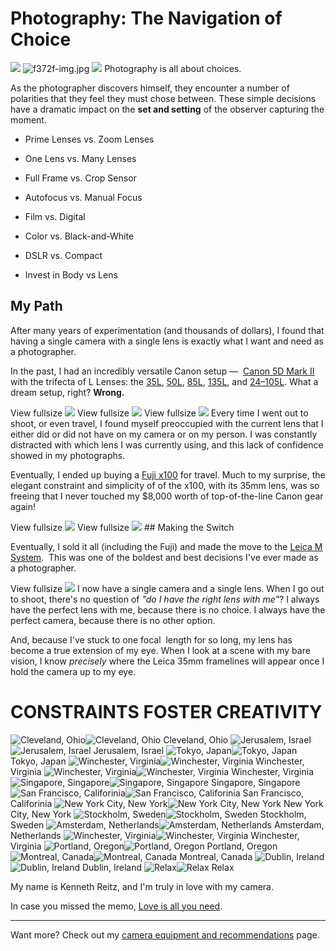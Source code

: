 # Photography: The Navigation of Choice

 ![](https://images.squarespace-cdn.com/content/v1/665498111876725f7613f1e6/1719666486042-POGZDVGRXM9805E0DLOI/63776-img.jpg)      ![f372f-img.jpg](http://images.squarespace-cdn.com/content/v1/665498111876725f7613f1e6/1719666454735-VNNAG20D494A69TKFCL4/eba54-f372f-img.jpg)    ![](http://images.squarespace-cdn.com/content/v1/665498111876725f7613f1e6/1719666488974-X6S1SXAY83D33M75QYM4/71275-dcc20-image-asset.jpeg)   Photography is all about choices. 

 As the photographer discovers himself, they encounter a number of polarities that they feel they must chose between. These simple decisions have a dramatic impact on the **set and setting** of the observer capturing the moment. 

 * Prime Lenses vs. Zoom Lenses
* One Lens vs. Many Lenses
* Full Frame vs. Crop Sensor
* Autofocus vs. Manual Focus

 * Film vs. Digital
* Color vs. Black\-and\-White
* DSLR vs. Compact
* Invest in Body vs Lens

 ## My Path

 After many years of experimentation (and thousands of dollars), I found that having a single camera with a single lens is exactly what I want and need as a photographer. 

 In the past, I had an incredibly versatile Canon setup —  [Canon 5D Mark II](http://www.amazon.com/gp/product/B001G5ZTLS/ref=as_li_tl?ie=UTF8&camp=1789&creative=390957&creativeASIN=B001G5ZTLS&linkCode=as2&tag=bookforkind-20&linkId=OUBKTJDCBCZA47KQ) with the trifecta of L Lenses: the [35L](http://www.amazon.com/gp/product/B00009R6WY/ref=as_li_tl?ie=UTF8&camp=1789&creative=390957&creativeASIN=B00009R6WY&linkCode=as2&tag=bookforkind-20&linkId=RWMXBWTEYL7YEB6W), [50L](http://www.amazon.com/gp/product/B000I1YIDQ/ref=as_li_tl?ie=UTF8&camp=1789&creative=390957&creativeASIN=B000I1YIDQ&linkCode=as2&tag=bookforkind-20&linkId=TTHH5UUTOELSVBA4), [85L](http://www.amazon.com/gp/product/B000EW9Y4M/ref=as_li_tl?ie=UTF8&camp=1789&creative=390957&creativeASIN=B000EW9Y4M&linkCode=as2&tag=bookforkind-20&linkId=M265KCBSQFSFN6WE), [135L](http://www.amazon.com/gp/product/B000053HC5/ref=as_li_tl?ie=UTF8&camp=1789&creative=390957&creativeASIN=B000053HC5&linkCode=as2&tag=bookforkind-20&linkId=ZDV6FEGAQTR4QJ4W), and [24–105L](http://www.amazon.com/gp/product/B000AZ57M6/ref=as_li_tl?ie=UTF8&camp=1789&creative=390957&creativeASIN=B000AZ57M6&linkCode=as2&tag=bookforkind-20&linkId=CCT6JUSC6RBDUQEI). What a dream setup, right? **Wrong.**

  View fullsize ![](http://images.squarespace-cdn.com/content/v1/665498111876725f7613f1e6/1719666494810-RD2K3SM9FXJMA3D0EK1T/86ad0-59f7a-image-asset.jpeg)![]()    View fullsize ![](http://images.squarespace-cdn.com/content/v1/665498111876725f7613f1e6/1719666511220-GRKAVV4C6W8B2EDEU5UV/c2436-575ee-image-asset.jpeg)![]()    View fullsize ![](http://images.squarespace-cdn.com/content/v1/665498111876725f7613f1e6/1719666512513-3BTS16NFLRVF7WGPU12D/c79a0-eee49-image-asset.jpeg)![]()   Every time I went out to shoot, or even travel, I found myself preoccupied with the current lens that I either did or did not have on my camera or on my person. I was constantly distracted with which lens I was currently using, and this lack of confidence showed in my photographs. 

 Eventually, I ended up buying a [Fuji x100](http://www.amazon.com/gp/product/B0043RS864/ref=as_li_tl?ie=UTF8&camp=1789&creative=390957&creativeASIN=B0043RS864&linkCode=as2&tag=bookforkind-20&linkId=UQYDVYXSIXB5S2FU) for travel. Much to my surprise, the elegant constraint and simplicity of of the x100, with its 35mm lens, was so freeing that I never touched my $8,000 worth of top\-of\-the\-line Canon gear again! 

  View fullsize ![](http://images.squarespace-cdn.com/content/v1/665498111876725f7613f1e6/1719666528231-22X6MYQHX4OMW85YFFL9/fa987-c67b9-image-asset.jpeg)![]()    View fullsize ![](http://images.squarespace-cdn.com/content/v1/665498111876725f7613f1e6/1719666514996-S3FJZIUAWWAFJCX9G9T3/ce08f-df9a7-image-asset.jpeg)![]()   ## Making the Switch

 Eventually, I sold it all (including the Fuji) and made the move to the [Leica M System](/camera-equipment).  This was one of the boldest and best decisions I've ever made as a photographer. 

  View fullsize ![](http://images.squarespace-cdn.com/content/v1/665498111876725f7613f1e6/1719666490504-13CK1UY5ORGUWI39X7QA/7a565-be0cd-image-asset.jpeg)![]()   I now have a single camera and a single lens. When I go out to shoot, there's no question of *"do I have the right lens with me"*? I always have the perfect lens with me, because there is no choice. I always have the perfect camera, because there is no other option. 

 And, because I've stuck to one focal  length for so long, my lens has become a true extension of my eye. When I look at a scene with my bare vision, I know *precisely* where the Leica 35mm framelines will appear once I hold the camera up to my eye. 

 #

 # CONSTRAINTS FOSTER CREATIVITY



![Cleveland, Ohio](http://images.squarespace-cdn.com/content/v1/665498111876725f7613f1e6/1719666459408-DZGR6RCKTIPXH6147UJ5/0262f-e0d82-img_0193_2.jpg)![Cleveland, Ohio]()   Cleveland, Ohio  ![Jerusalem, Israel](http://images.squarespace-cdn.com/content/v1/665498111876725f7613f1e6/1719666509228-7M3SF82FWI71PYOFT49K/bd5cf-0ed71-img_0147_2.jpg)![Jerusalem, Israel]()   Jerusalem, Israel  ![Tokyo, Japan](http://images.squarespace-cdn.com/content/v1/665498111876725f7613f1e6/1719666516843-58OLMP5P07PY6FCSGPUU/d25c1-83707-image-asset.jpeg)![Tokyo, Japan]()   Tokyo, Japan  ![Winchester, Virginia](http://images.squarespace-cdn.com/content/v1/665498111876725f7613f1e6/1719666501601-HDSBEL5K6DYO2KWXEL7X/a4122-a0460-l1006054.jpg)![Winchester, Virginia]()   Winchester, Virginia  ![Winchester, Virginia](http://images.squarespace-cdn.com/content/v1/665498111876725f7613f1e6/1719666526156-QXEDWYKOOF0QE7BDOFW1/f268e-543f1-img_0008_2.jpg)![Winchester, Virginia]()   Winchester, Virginia  ![Singapore, Singapore](http://images.squarespace-cdn.com/content/v1/665498111876725f7613f1e6/1719666518112-1351YKR9OYZEXGRTLGG4/d9d7b-2648b-l1004499.jpg)![Singapore, Singapore]()   Singapore, Singapore  ![San Francisco, Califorinia](http://images.squarespace-cdn.com/content/v1/665498111876725f7613f1e6/1719666525803-6540IOKTNZU5OQL4T269/f1418-a5989-l1004846.jpg)![San Francisco, Califorinia]()   San Francisco, Califorinia  ![New York City, New York](http://images.squarespace-cdn.com/content/v1/665498111876725f7613f1e6/1719666484602-KGFARVYJWBLFRJYJ2QHL/5d8d6-43b0f-l1004280.jpg)![New York City, New York]()   New York City, New York  ![Stockholm, Sweden](http://images.squarespace-cdn.com/content/v1/665498111876725f7613f1e6/1719666472913-XVT3RNIEGPVFS92AJKI0/2b90c-e458e-l1003978.jpg)![Stockholm, Sweden]()   Stockholm, Sweden  ![Amsterdam, Netherlands](http://images.squarespace-cdn.com/content/v1/665498111876725f7613f1e6/1719666473011-CKXO5O2Z9EWLKL1YAXRU/2c104-5498a-dscf3891.jpg)![Amsterdam, Netherlands]()   Amsterdam, Netherlands  ![Winchester, Virginia](http://images.squarespace-cdn.com/content/v1/665498111876725f7613f1e6/1719666525466-XIATA54V29BH4QGLO1ZN/ef9b5-cdb53-l1004164.jpg)![Winchester, Virginia]()   Winchester, Virginia  ![Portland, Oregon](http://images.squarespace-cdn.com/content/v1/665498111876725f7613f1e6/1719666529609-EEUXY7Z771812I1PKK41/fccd6-50872-dscf3874.jpg)![Portland, Oregon]()   Portland, Oregon  ![Montreal, Canada](http://images.squarespace-cdn.com/content/v1/665498111876725f7613f1e6/1719666494403-WAR9J3VWTW57T78JDKAX/85ef5-e6ca3-dscf3279.jpg)![Montreal, Canada]()   Montreal, Canada  ![Dublin, Ireland](http://images.squarespace-cdn.com/content/v1/665498111876725f7613f1e6/1719666507873-J3XOR29X6AVQ9VOYU8L9/b9bf0-c80b0-l1021273.jpg)![Dublin, Ireland]()   Dublin, Ireland  ![Relax](http://images.squarespace-cdn.com/content/v1/665498111876725f7613f1e6/1719666481696-ZEGBGP2GLP6D171K3CGE/59947-2b49d-65df4005-419e-4969-8945-0b29e978234b.jpeg)![Relax]()   Relax

 My name is Kenneth Reitz, and I'm truly in love with my camera.

 In case you missed the memo, [Love is all you need](http://www.kennethreitz.org/essays/all-about-love). 



---

 Want more? Check out my [camera equipment and recommendations](/camera-equipment) page.
